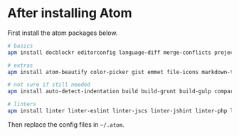 # After installing Atom

First install the atom packages below.

``` bash
# basics
apm install docblockr editorconfig language-diff merge-conflicts project-manager set-syntax tree-view-git-status

# extras
apm install atom-beautify color-picker gist emmet file-icons markdown-toc minimap minimap-linter minimap-pigments pigments terminal-panel

# not sure if still needed
apm install auto-detect-indentation build build-grunt build-gulp compare-files react

# linters
apm install linter linter-eslint linter-jscs linter-jshint linter-php linter-stylelint
```

Then replace the config files in `~/.atom`.
